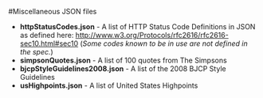 #Miscellaneous JSON files

* **httpStatusCodes.json** - A list of HTTP Status Code Definitions in JSON as defined here: <http://www.w3.org/Protocols/rfc2616/rfc2616-sec10.html#sec10> (*Some codes known to be in use are not defined in the spec.*)
* **simpsonQuotes.json** - A list of 100 quotes from The Simpsons
* **bjcpStyleGuidelines2008.json** - A list of the 2008 BJCP Style Guidelines
* **usHighpoints.json** - A list of United States Highpoints
